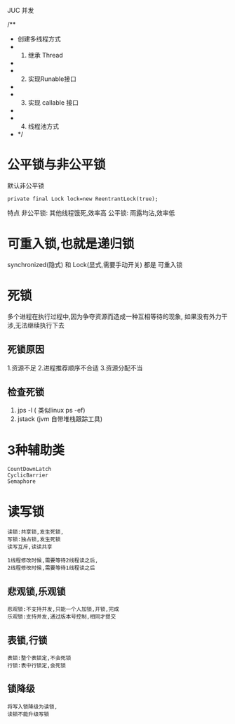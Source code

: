 JUC 并发

/**

* 创建多线程方式
*
    1. 继承 Thread
*
*
    2. 实现Runable接口
*
*
    3. 实现 callable 接口
*
*
    4. 线程池方式
* */

# 公平锁与非公平锁

默认非公平锁

```
private final Lock lock=new ReentrantLock(true);
```

特点 非公平锁: 其他线程饿死,效率高 公平锁: 雨露均沾,效率低

# 可重入锁,也就是递归锁

synchronized(隐式) 和 Lock(显式,需要手动开关) 都是 可重入锁

# 死锁

多个进程在执行过程中,因为争夺资源而造成一种互相等待的现象, 如果没有外力干涉,无法继续执行下去

## 死锁原因

1.资源不足 2.进程推荐顺序不合适 3.资源分配不当

## 检查死锁

1. jps -l ( 类似linux ps -ef)
2. jstack (jvm 自带堆栈跟踪工具)

# 3种辅助类

```text
CountDownLatch
CyclicBarrier
Semaphore
```

# 读写锁

```text
读锁:共享锁,发生死锁,
写锁:独占锁,发生死锁
读写互斥,读读共享

1线程修改时候,需要等待2线程读之后,
2线程修改时候,需要等待1线程读之后
```

## 悲观锁,乐观锁

```text
悲观锁:不支持并发,只能一个人加锁,开锁,完成
乐观锁:支持并发,通过版本号控制,相同才提交
```

## 表锁,行锁

```text
表锁:整个表锁定,不会死锁
行锁:表中行锁定,会死锁
```

## 锁降级

```text
将写入锁降级为读锁,
读锁不能升级写锁
```
